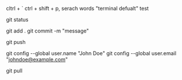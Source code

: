 cltrl + `
ctrl + shift + p, serach words "terminal defualt"
test

git status

git add .
git commit -m "message"


git push

git config --global user.name "John Doe"
git config --global user.email "johndoe@example.com"

git pull